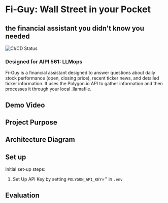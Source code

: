 # Fi-Guy: Wall Street in your Pocket
## the financial assistant you didn't know you needed

![CI/CD Status](https://github.com/kgreed4/llmops/actions/workflows/cicd.yml/badge.svg)

### Designed for AIPI 561: LLMops
Fi-Guy is a financial assistant designed to answer questions about daily stock performance (open, closing price), recent ticker news, and detailed ticker information. It uses the Polygon.io API to gather information and then processes it through your local .llamafile. 

## Demo Video

## Project Purpose

## Architecture Diagram

## Set up
Initial set-up steps:
1. Set Up API Key by setting `POLYGON_API_KEY`='' in `.env`

## Evaluation